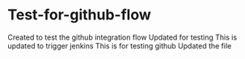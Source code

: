# Test-for-github-flow
Created to test the github integration flow
Updated for testing
This is updated to trigger jenkins
This is for testing github
Updated the file
